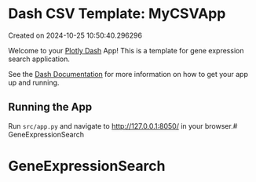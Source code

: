 # Dash CSV Template: MyCSVApp

Created on 2024-10-25 10:50:40.296296

Welcome to your [Plotly Dash](https://plotly.com/dash/) App! This is a template for gene expression search application.

See the [Dash Documentation](https://dash.plotly.com/introduction) for more information on how to get your app up and running.

## Running the App

Run `src/app.py` and navigate to http://127.0.0.1:8050/ in your browser.# GeneExpressionSearch
# GeneExpressionSearch
